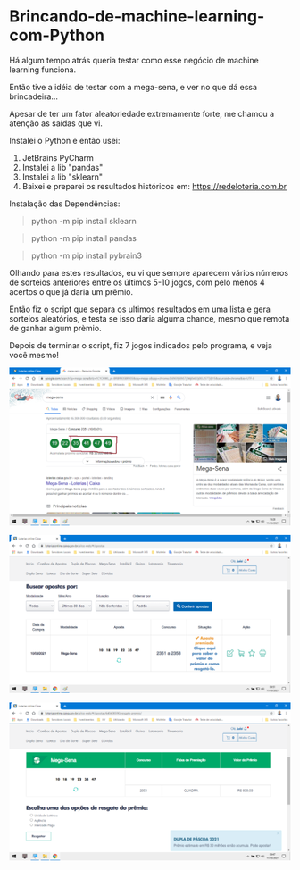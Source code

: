 # Brincando-de-machine-learning-com-Python

Há algum tempo atrás queria testar como esse negócio de machine learning funciona.

Então tive a idéia de testar com a mega-sena, e ver no que dá essa brincadeira...

Apesar de ter um fator aleatoriedade extremamente forte, me chamou a atenção as saídas que vi.

Instalei o Python e então usei:

1. JetBrains PyCharm
2. Instalei a lib "pandas"
3. Instalei a lib "sklearn"
4. Baixei e preparei os resultados históricos em: https://redeloteria.com.br

Instalação das Dependências:

> python -m pip install sklearn

> python -m pip install pandas

> python -m pip install pybrain3

Olhando para estes resultados, eu vi que sempre aparecem vários números de sorteios anteriores entre os últimos 5-10 jogos, com pelo menos 4 acertos o que já daria um prêmio.

Então fiz o script que separa os ultimos resultados em uma lista e gera sorteios aleatórios, e testa se isso daria alguma chance, mesmo que remota de ganhar algum prèmio.

Depois de terminar o script, fiz 7 jogos indicados pelo programa, e veja você mesmo!


![Teste na prática 1](https://github.com/b2005luis/Brincando-de-machine-learning-com-Python/blob/Mega-Sena/Dados/Na-Pratica-Resultado-001.png)

![Teste na prática 2](https://github.com/b2005luis/Brincando-de-machine-learning-com-Python/blob/Mega-Sena/Dados/Na-Pratica-Resultado-002.png)

![Teste na prática 3](https://github.com/b2005luis/Brincando-de-machine-learning-com-Python/blob/Mega-Sena/Dados/Na-Pratica-Resultado-003.png)
